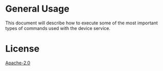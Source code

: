 # General Usage

This document will describe how to execute some of the most important types of commands used with the device service.

<swagger-ui src="https://raw.githubusercontent.com/edgexfoundry/device-onvif-camera/{{dev_version}}/doc/openapi/v2/device-onvif-camera.yaml"/>

# License

[Apache-2.0](https://github.com/edgexfoundry-holding/device-onvif-camera/blob/main/LICENSE)
